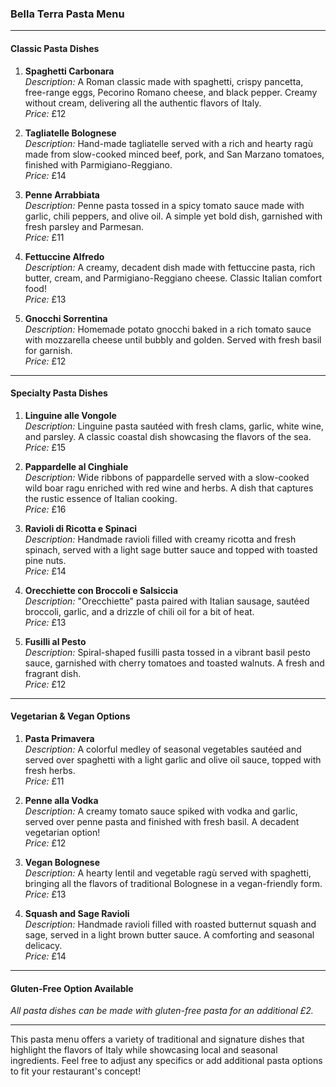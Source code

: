 ### **Bella Terra Pasta Menu**

---

#### **Classic Pasta Dishes**

1. **Spaghetti Carbonara**  
   _Description:_ A Roman classic made with spaghetti, crispy pancetta, free-range eggs, Pecorino Romano cheese, and black pepper. Creamy without cream, delivering all the authentic flavors of Italy.  
   _Price:_ £12

2. **Tagliatelle Bolognese**  
   _Description:_ Hand-made tagliatelle served with a rich and hearty ragù made from slow-cooked minced beef, pork, and San Marzano tomatoes, finished with Parmigiano-Reggiano.  
   _Price:_ £14

3. **Penne Arrabbiata**  
   _Description:_ Penne pasta tossed in a spicy tomato sauce made with garlic, chili peppers, and olive oil. A simple yet bold dish, garnished with fresh parsley and Parmesan.  
   _Price:_ £11

4. **Fettuccine Alfredo**  
   _Description:_ A creamy, decadent dish made with fettuccine pasta, rich butter, cream, and Parmigiano-Reggiano cheese. Classic Italian comfort food!  
   _Price:_ £13

5. **Gnocchi Sorrentina**  
   _Description:_ Homemade potato gnocchi baked in a rich tomato sauce with mozzarella cheese until bubbly and golden. Served with fresh basil for garnish.  
   _Price:_ £12

---

#### **Specialty Pasta Dishes**

1. **Linguine alle Vongole**  
   _Description:_ Linguine pasta sautéed with fresh clams, garlic, white wine, and parsley. A classic coastal dish showcasing the flavors of the sea.  
   _Price:_ £15

2. **Pappardelle al Cinghiale**  
   _Description:_ Wide ribbons of pappardelle served with a slow-cooked wild boar ragu enriched with red wine and herbs. A dish that captures the rustic essence of Italian cooking.  
   _Price:_ £16

3. **Ravioli di Ricotta e Spinaci**  
   _Description:_ Handmade ravioli filled with creamy ricotta and fresh spinach, served with a light sage butter sauce and topped with toasted pine nuts.  
   _Price:_ £14

4. **Orecchiette con Broccoli e Salsiccia**  
   _Description:_ "Orecchiette" pasta paired with Italian sausage, sautéed broccoli, garlic, and a drizzle of chili oil for a bit of heat.  
   _Price:_ £13

5. **Fusilli al Pesto**  
   _Description:_ Spiral-shaped fusilli pasta tossed in a vibrant basil pesto sauce, garnished with cherry tomatoes and toasted walnuts. A fresh and fragrant dish.  
   _Price:_ £12

---

#### **Vegetarian & Vegan Options**

1. **Pasta Primavera**  
   _Description:_ A colorful medley of seasonal vegetables sautéed and served over spaghetti with a light garlic and olive oil sauce, topped with fresh herbs.  
   _Price:_ £11

2. **Penne alla Vodka**  
   _Description:_ A creamy tomato sauce spiked with vodka and garlic, served over penne pasta and finished with fresh basil. A decadent vegetarian option!  
   _Price:_ £12

3. **Vegan Bolognese**  
   _Description:_ A hearty lentil and vegetable ragù served with spaghetti, bringing all the flavors of traditional Bolognese in a vegan-friendly form.  
   _Price:_ £13

4. **Squash and Sage Ravioli**  
   _Description:_ Handmade ravioli filled with roasted butternut squash and sage, served in a light brown butter sauce. A comforting and seasonal delicacy.  
   _Price:_ £14

---

#### **Gluten-Free Option Available**

_All pasta dishes can be made with gluten-free pasta for an additional £2._

---

This pasta menu offers a variety of traditional and signature dishes that highlight the flavors of Italy while showcasing local and seasonal ingredients. Feel free to adjust any specifics or add additional pasta options to fit your restaurant's concept!
